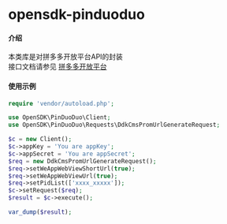 # opensdk-pinduoduo

#### 介绍
本类库是对拼多多开放平台API的封装  
接口文档请参见 [拼多多开放平台](https://open.pinduoduo.com/#/apidocument)

#### 使用示例
~~~php
require 'vendor/autoload.php';

use OpenSDK\PinDuoDuo\Client;
use OpenSDK\PinDuoDuo\Requests\DdkCmsPromUrlGenerateRequest;

$c = new Client();
$c->appKey = 'You are appKey';
$c->appSecret = 'You are appSecret';
$req = new DdkCmsPromUrlGenerateRequest();
$req->setWeAppWebViewShortUrl(true);
$req->setWeAppWebViewUrl(true);
$req->setPidList(['xxxx_xxxxx']);
$c->setRequest($req);
$result = $c->execute();

var_dump($result);
~~~